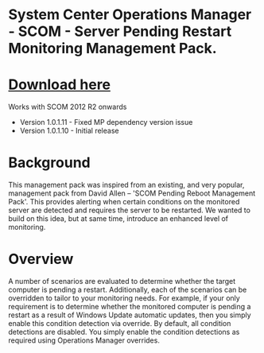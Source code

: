 # System Center Operations Manager - SCOM - Server Pending Restart Monitoring Management Pack.

# [Download here](https://github.com/gavspeed/ServerPendingRestart/raw/23e85061452ab8476dda779350aa83a48a865b2e/Server.Pending.Restart.zip)
Works with SCOM 2012 R2 onwards
- Version 1.0.1.11 - Fixed MP dependency version issue
- Version 1.0.1.10 - Initial release

# Background
This management pack was inspired from an existing, and very popular, management pack from David Allen – 'SCOM Pending Reboot Management Pack'. This provides alerting when certain conditions on the monitored server are detected and requires the server to be restarted.
We wanted to build on this idea, but at same time, introduce an enhanced level of monitoring. 

# Overview
A number of scenarios are evaluated to determine whether the target computer is pending a restart. Additionally, each of the scenarios can be overridden to tailor to your monitoring needs. For example, if your only requirement is to determine whether the monitored computer is pending a restart as a result of Windows Update automatic updates, then you simply enable this condition detection via override. 
By default, all condition detections are disabled. You simply enable the condition detections as required using Operations Manager overrides.
